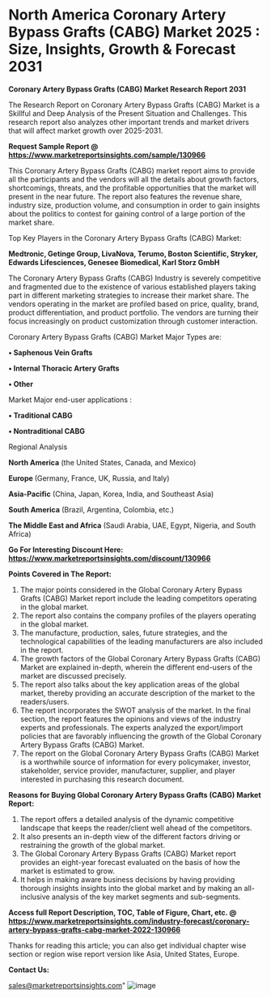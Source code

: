 # North America Coronary Artery Bypass Grafts (CABG) Market 2025 : Size, Insights, Growth & Forecast 2031

<strong>Coronary Artery Bypass Grafts (CABG) Market Research Report 2031</strong>

The Research Report on Coronary Artery Bypass Grafts (CABG) Market is a Skillful and Deep Analysis of the Present Situation and Challenges. This research report also analyzes other important trends and market drivers that will affect market growth over 2025-2031.

<strong>Request Sample Report @ <a href=https://www.marketreportsinsights.com/sample/130966>https://www.marketreportsinsights.com/sample/130966</a></strong>

This Coronary Artery Bypass Grafts (CABG) market report aims to provide all the participants and the vendors will all the details about growth factors, shortcomings, threats, and the profitable opportunities that the market will present in the near future. The report also features the revenue share, industry size, production volume, and consumption in order to gain insights about the politics to contest for gaining control of a large portion of the market share.

Top Key Players in the Coronary Artery Bypass Grafts (CABG) Market:

<strong>Medtronic, Getinge Group, LivaNova, Terumo, Boston Scientific, Stryker, Edwards Lifesciences, Genesee Biomedical, Karl Storz GmbH</strong>

The Coronary Artery Bypass Grafts (CABG) Industry is severely competitive and fragmented due to the existence of various established players taking part in different marketing strategies to increase their market share. The vendors operating in the market are profiled based on price, quality, brand, product differentiation, and product portfolio. The vendors are turning their focus increasingly on product customization through customer interaction.

Coronary Artery Bypass Grafts (CABG) Market Major Types are:

<strong>• Saphenous Vein Grafts

• Internal Thoracic Artery Grafts

• Other</strong>

Market Major end-user applications :

<strong>• Traditional CABG

• Nontraditional CABG</strong>

Regional Analysis

</u><strong><b>North America</b></strong> (the United States, Canada, and Mexico)

<strong><b>Europe </b></strong>(Germany, France, UK, Russia, and Italy)

<strong><b>Asia-Pacific</b></strong> (China, Japan, Korea, India, and Southeast Asia)

<strong><b>South America</b></strong> (Brazil, Argentina, Colombia, etc.)

<strong><b>The Middle East and Africa</b></strong> (Saudi Arabia, UAE, Egypt, Nigeria, and South Africa)

<strong>Go For Interesting Discount Here: <a href=https://www.marketreportsinsights.com/discount/130966>https://www.marketreportsinsights.com/discount/130966</a></strong>

<strong>Points Covered in The Report:</strong>
<ol>
  <li>The major points considered in the Global Coronary Artery Bypass Grafts (CABG) Market report include the leading competitors operating in the global market.</li>
  <li>The report also contains the company profiles of the players operating in the global market.</li>
  <li>The manufacture, production, sales, future strategies, and the technological capabilities of the leading manufacturers are also included in the report.</li>
  <li>The growth factors of the Global Coronary Artery Bypass Grafts (CABG) Market are explained in-depth, wherein the different end-users of the market are discussed precisely.</li>
  <li>The report also talks about the key application areas of the global market, thereby providing an accurate description of the market to the readers/users.</li>
  <li>The report incorporates the SWOT analysis of the market. In the final section, the report features the opinions and views of the industry experts and professionals. The experts analyzed the export/import policies that are favorably influencing the growth of the Global Coronary Artery Bypass Grafts (CABG) Market.</li>
  <li>The report on the Global Coronary Artery Bypass Grafts (CABG) Market is a worthwhile source of information for every policymaker, investor, stakeholder, service provider, manufacturer, supplier, and player interested in purchasing this research document.</li>
</ol>
<strong>Reasons for Buying Global Coronary Artery Bypass Grafts (CABG) Market Report:</strong>

<ol>
  <li>The report offers a detailed analysis of the dynamic competitive landscape that keeps the reader/client well ahead of the competitors.</li>
  <li>It also presents an in-depth view of the different factors driving or restraining the growth of the global market.</li>
  <li>The Global Coronary Artery Bypass Grafts (CABG) Market report provides an eight-year forecast evaluated on the basis of how the market is estimated to grow.</li>
  <li>It helps in making aware business decisions by having providing thorough insights insights into the global market and by making an all-inclusive analysis of the key market segments and sub-segments.</li>
</ol>
<strong>Access full Report Description, TOC, Table of Figure, Chart, etc. @ <a href=https://www.marketreportsinsights.com/industry-forecast/coronary-artery-bypass-grafts-cabg-market-2022-130966>https://www.marketreportsinsights.com/industry-forecast/coronary-artery-bypass-grafts-cabg-market-2022-130966</a></strong>


Thanks for reading this article; you can also get individual chapter wise section or region wise report version like Asia, United States, Europe.

<strong>Contact Us:</strong>

sales@marketreportsinsights.com"
![image](https://github.com/user-attachments/assets/dadae4ec-73e5-4497-965f-5710f3425a7b)
